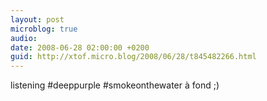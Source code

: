 ```yaml
---
layout: post
microblog: true
audio: 
date: 2008-06-28 02:00:00 +0200
guid: http://xtof.micro.blog/2008/06/28/t845482266.html
---
```

listening #deeppurple #smokeonthewater à fond ;)
